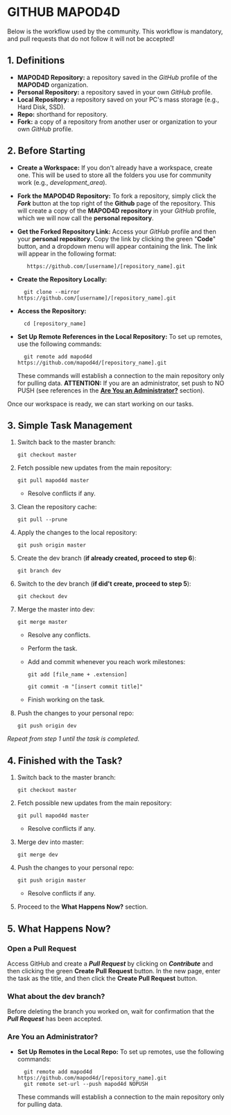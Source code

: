 # GITHUB MAPOD4D

Below is the workflow used by the community. This workflow is mandatory, and pull requests that do not follow it will not be accepted!

## 1. Definitions

- **MAPOD4D Repository:** a repository saved in the _GitHub_ profile of the **MAPOD4D** organization.
- **Personal Repository:** a repository saved in your own _GitHub_ profile.
- **Local Repository:** a repository saved on your PC's mass storage (e.g., Hard Disk, SSD).
- **Repo:** shorthand for repository.
- **Fork:** a copy of a repository from another user or organization to your own _GitHub_ profile.

## 2. Before Starting

- **Create a Workspace:** If you don't already have a workspace, create one. This will be used to store all the folders you use for community work (e.g., _development_area_).

- **Fork the MAPOD4D Repository:** To fork a repository, simply click the **_Fork_** button at the top right of the **Github** page of the repository. This will create a copy of the **MAPOD4D repository** in your _GitHub_ profile, which we will now call the **personal repository**.

<!-- add for large files -->

- **Get the Forked Repository Link:** Access your _GitHub_ profile and then your **personal repository**. Copy the link by clicking the green "**Code**" button, and a dropdown menu will appear containing the link.<!-- green button image --> The link will appear in the following format:

         https://github.com/[username]/[repository_name].git

- **Create the Repository Locally:**

        git clone --mirror https://github.com/[username]/[repository_name].git

- **Access the Repository:**

        cd [repository_name]

- **Set Up Remote References in the Local Repository:** To set up remotes, use the following commands:

        git remote add mapod4d https://github.com/mapod4d/[repository_name].git

  These commands will establish a connection to the main repository only for pulling data. **ATTENTION:** If you are an administrator, set push to NO PUSH (see references in the [**Are You an Administrator?**](#are-you-an-administrator) section).

Once our workspace is ready, we can start working on our tasks.

## 3. Simple Task Management

1.  Switch back to the master branch:

        git checkout master

1.  Fetch possible new updates from the main repository:

        git pull mapod4d master

    - Resolve conflicts if any.

1.  Clean the repository cache:

        git pull --prune

1.  Apply the changes to the local repository:

        git push origin master

1.  Create the dev branch (**if already created, proceed to step 6**):

        git branch dev

1.  Switch to the dev branch (**if did't create, proceed to step 5**):

        git checkout dev

1.  Merge the master into dev:

        git merge master

    - Resolve any conflicts.
    - Perform the task.
    - Add and commit whenever you reach work milestones:

          git add [file_name + .extension]

          git commit -m "[insert commit title]"

    - Finish working on the task.

1.  Push the changes to your personal repo:

        git push origin dev

_Repeat from step 1 until the task is completed._

## 4. Finished with the Task?

1.  Switch back to the master branch:

        git checkout master

1.  Fetch possible new updates from the main repository:

        git pull mapod4d master

    - Resolve conflicts if any.

1.  Merge dev into master:

        git merge dev

1.  Push the changes to your personal repo:

        git push origin master

    - Resolve conflicts if any.

1.  Proceed to the **What Happens Now?** section.

## 5. What Happens Now?

### Open a Pull Request

Access GitHub and create a **_Pull Request_** by clicking on **_Contribute_** and then clicking the green **Create Pull Request** button. In the new page, enter the task as the title, and then click the **Create Pull Request** button.

### What about the dev branch?

Before deleting the branch you worked on, wait for confirmation that the **_Pull Request_** has been accepted.

### Are You an Administrator?

- **Set Up Remotes in the Local Repo:** To set up remotes, use the following commands:

        git remote add mapod4d https://github.com/mapod4d/[repository_name].git
        git remote set-url --push mapod4d NOPUSH

  These commands will establish a connection to the main repository only for pulling data.